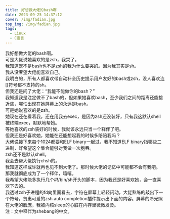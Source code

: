 ```yaml
---
title: 好想做大佬的bash啊
date: 2023-09-25 14:37:12
cover: /img/fadian.jpg
top_img: /img/fadian.jpg
tags:
  - Linux
  - C语言
---
```

我好想做大佬的bash啊。    
可是大佬说她喜欢的是zsh，我哭了。    
我知道既不是bash也不是zsh的我为什么要哭的。因为我其实是sh。    
我从没奢望大佬能喜欢自己。    
我明白的，所有人都喜欢带自动补全历史提示用户友好的bash或zsh，没人喜欢连[[符号都不支持的sh。    
但我还是问了大佬：“我能不能做你的bash？”    
我知道我是注定做不了bash的，但如果她喜欢bash，至少我们之间的距离还能接近些，哪怕出现在她屏幕上的永远是bash。    
可是她说喜欢的是zsh。    
她现在还在看着我，还在用我去exec，是因为zsh还没装好，只有我这默认shell被终端exec，默默地帮她。    
等她喜欢的zsh装好的时候，我就该永远只当一个释伴了吧。    
但我还是好喜欢她，她能在还能想起我的时候多陪陪我吗？    
大佬说接下来每个1024都要和ELF binary一起过，我不知道ELF binary指哪些二进制，好希望这个集合能够对我做一次胞吞。    
zsh还不是默认shell。    
我会去帮大佬执行chsh的。    
我知道这样或许就再也见不到大佬了。那时候大佬的记忆中可能都不会有我吧。    
那我就彻底成为了一个释伴，嘻嘻。    
我希望大佬能多执行几个#!/bin/sh开头的脚本，因为我还是好喜欢她，会一直喜欢下去的。    
我透过zsh子进程的fd向里面看去，字符在屏幕上轻轻闪动，大佬熟练的敲出下一个符号，贤惠可爱的zsh auto completion插件提示出下面的内容。屏幕的冷光照在大佬的脸庞，我被内核sleep的心脏在内存里微微发烫。    
注：文中释伴为shebang的中文。
